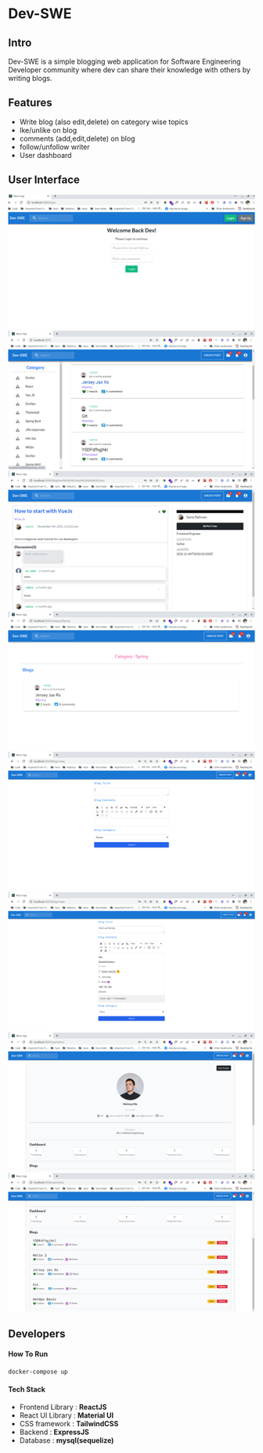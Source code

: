 # Dev-SWE

## Intro

Dev-SWE is a simple blogging web application for Software Engineering Developer community where dev can share their knowledge with others by writing blogs.

## Features

- Write blog (also edit,delete) on category wise topics
- lke/unlike on blog
- comments (add,edit,delete) on blog
- follow/unfollow writer
- User dashboard

## User Interface

![Login Page](ss/login.png)
![Home](ss/blogs.png)
![View Blog](ss/blog.png)
![Category Page](ss/category.png)
![Create Blog](ss/create-blog.png)
![Add blog Editor Features](ss/editor.png)
![User profile](ss/user.png)
![UserDashboard](ss/dashboard.png)

## Developers

#### How To Run

`docker-compose up`

#### Tech Stack

- Frontend Library : **ReactJS**
- React UI Library : **Material UI**
- CSS framework : **TailwindCSS**
- Backend : **ExpressJS**
- Database : **mysql(sequelize)**
